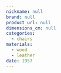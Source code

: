 ```yaml
---
nickname: null
brand: null
product_url: null
dimensions_cm: null
categories:
  - chairs
materials:
  - wood
  - leather
date: 1957
---
```


